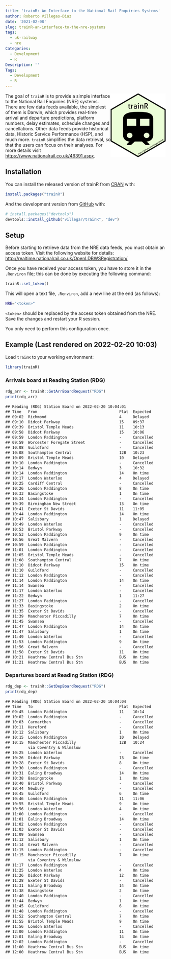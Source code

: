 ```yaml
---
title: 'trainR: An Interface to the National Rail Enquiries Systems'
author: Roberto Villegas-Diaz
date: '2021-02-08'
slug: trainR-an-interface-to-the-nre-systems
tags:
  - uk-railway
  - nre
Categories:
  - Development
  - R
Description: ''
Tags:
  - Development
  - R
---
```


<img src="https://raw.githubusercontent.com/villegar/trainR/main/inst/images/logo.png" alt="logo" align="right" height=200px/>

The goal of `trainR` is to provide a simple interface to the 
National Rail Enquiries (NRE) systems. There are few data feeds 
available, the simplest of them is Darwin, which provides real-time 
arrival and departure predictions, platform numbers, delay estimates, 
schedule changes and cancellations. Other data feeds provide historical 
data, Historic Service Performance (HSP), and much more. `trainR` 
simplifies the data retrieval, so that the users can focus on their 
analyses. For more details visit 
https://www.nationalrail.co.uk/46391.aspx.

## Installation

You can install the released version of trainR from [CRAN](https://CRAN.R-project.org) with:

``` r
install.packages("trainR")
```

And the development version from [GitHub](https://github.com/) with:

``` r
# install.packages("devtools")
devtools::install_github("villegar/trainR", "dev")
```

## Setup
Before starting to retrieve data from the NRE data feeds, you must obtain an access token. 
Visit the following website for details: http://realtime.nationalrail.co.uk/OpenLDBWSRegistration/

Once you have received your access token, you have to store it in the `.Renviron` file; this can be 
done by executing the following command:


```r
trainR::set_token()
```

This will open a text file, `.Renviron`, add a new line at the end (as follows):

```bash
NRE="<token>"
```

`<token>` should be replaced by the access token obtained from the NRE. Save the changes and restart 
your R session.

You only need to perform this configuration once.

## Example (Last rendered on 2022-02-20 10:03)

Load `trainR` to your working environment:

```r
library(trainR)
```

### Arrivals board at Reading Station (RDG)


```r
rdg_arr <- trainR::GetArrBoardRequest("RDG")
print(rdg_arr)
```

```
## Reading (RDG) Station Board on 2022-02-20 10:04:01
## Time   From                                    Plat  Expected
## 09:02  Richmond                                4     Delayed
## 09:10  Didcot Parkway                          15    09:37
## 09:39  Bristol Temple Meads                    11    10:13
## 09:58  Didcot Parkway                          15    10:06
## 09:59  London Paddington                       -     Cancelled
## 09:59  Worcester Foregate Street               -     Cancelled
## 10:08  Guildford                               -     Cancelled
## 10:08  Southampton Central                     12B   10:23
## 10:09  Bristol Temple Meads                    10    Delayed
## 10:10  London Paddington                       -     Cancelled
## 10:14  Bedwyn                                  3     10:32
## 10:14  London Paddington                       14    On time
## 10:17  London Waterloo                         4     Delayed
## 10:25  Cardiff Central                         -     Cancelled
## 10:26  London Paddington                       8     On time
## 10:33  Basingstoke                             1     On time
## 10:34  London Paddington                       -     Cancelled
## 10:39  Birmingham New Street                   13    On time
## 10:41  Exeter St Davids                        11    11:05
## 10:44  London Paddington                       14    On time
## 10:47  Salisbury                               1     Delayed
## 10:49  London Waterloo                         -     Cancelled
## 10:53  Bristol Parkway                         -     Cancelled
## 10:53  London Paddington                       9     On time
## 10:56  Great Malvern                           -     Cancelled
## 10:59  London Paddington                       -     Cancelled
## 11:01  London Paddington                       -     Cancelled
## 11:05  Bristol Temple Meads                    -     Cancelled
## 11:08  Southampton Central                     7     On time
## 11:10  Didcot Parkway                          15    On time
## 11:10  Guildford                               -     Cancelled
## 11:12  London Paddington                       -     Cancelled
## 11:14  London Paddington                       14    On time
## 11:14  Swansea                                 -     Cancelled
## 11:17  London Waterloo                         -     Cancelled
## 11:22  Bedwyn                                  1     11:27
## 11:27  London Paddington                       -     Cancelled
## 11:33  Basingstoke                             2     On time
## 11:35  Exeter St Davids                        -     Cancelled
## 11:39  Manchester Piccadilly                   7     On time
## 11:45  Swansea                                 -     Cancelled
## 11:47  London Paddington                       14    On time
## 11:47  Salisbury                               1     On time
## 11:49  London Waterloo                         -     Cancelled
## 11:53  London Paddington                       9     On time
## 11:56  Great Malvern                           -     Cancelled
## 11:58  Exeter St Davids                        11    On time
## 10:21  Heathrow Central Bus Stn                BUS   On time
## 11:21  Heathrow Central Bus Stn                BUS   On time
```

### Departures board at Reading Station (RDG)


```r
rdg_dep <- trainR::GetDepBoardRequest("RDG")
print(rdg_dep)
```

```
## Reading (RDG) Station Board on 2022-02-20 10:04:04
## Time   To                                      Plat  Expected
## 09:45  London Paddington                       11    10:14
## 10:02  London Paddington                       -     Cancelled
## 10:03  Carmarthen                              -     Cancelled
## 10:11  Hereford                                -     Cancelled
## 10:12  Salisbury                               1     On time
## 10:15  London Paddington                       10    Delayed
## 10:15  Manchester Piccadilly                   12B   10:24
##        via Coventry & Wilmslow                 
## 10:25  London Waterloo                         -     Cancelled
## 10:26  Didcot Parkway                          13    On time
## 10:28  Exeter St Davids                        8     On time
## 10:30  London Paddington                       -     Cancelled
## 10:31  Ealing Broadway                         14    On time
## 10:38  Basingstoke                             1     On time
## 10:40  Bristol Parkway                         -     Cancelled
## 10:44  Newbury                                 -     Cancelled
## 10:45  Guildford                               6     On time
## 10:46  London Paddington                       11    11:06
## 10:55  Bristol Temple Meads                    9     On time
## 10:56  London Waterloo                         4     On time
## 11:00  London Paddington                       -     Cancelled
## 11:01  Ealing Broadway                         14    On time
## 11:02  London Paddington                       -     Cancelled
## 11:03  Exeter St Davids                        -     Cancelled
## 11:09  Swansea                                 -     Cancelled
## 11:12  Salisbury                               1     On time
## 11:14  Great Malvern                           -     Cancelled
## 11:15  London Paddington                       -     Cancelled
## 11:15  Manchester Piccadilly                   7     On time
##        via Coventry & Wilmslow                 
## 11:17  London Paddington                       -     Cancelled
## 11:25  London Waterloo                         4     On time
## 11:26  Didcot Parkway                          12    On time
## 11:28  Exeter St Davids                        -     Cancelled
## 11:31  Ealing Broadway                         14    On time
## 11:38  Basingstoke                             2     On time
## 11:40  London Paddington                       -     Cancelled
## 11:44  Bedwyn                                  1     On time
## 11:45  Guildford                               6     On time
## 11:48  London Paddington                       -     Cancelled
## 11:52  Southampton Central                     7     On time
## 11:55  Bristol Temple Meads                    9     On time
## 11:56  London Waterloo                         -     Cancelled
## 12:00  London Paddington                       11    On time
## 12:01  Ealing Broadway                         14    On time
## 12:02  London Paddington                       -     Cancelled
## 11:00  Heathrow Central Bus Stn                BUS   On time
## 12:00  Heathrow Central Bus Stn                BUS   On time
```
